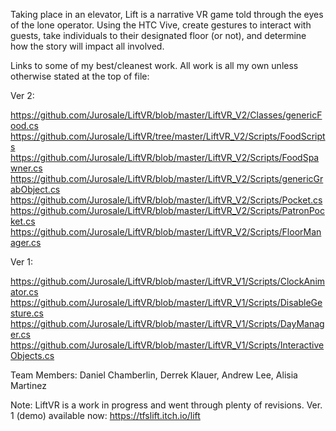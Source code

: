 Taking place in an elevator, Lift is a narrative VR game told through the eyes of the lone operator. Using the HTC Vive, create gestures to interact with guests, take individuals to their designated floor (or not), and determine how the story will impact all involved. 

Links to some of my best/cleanest work. All work is all my own unless otherwise stated at the top of file:

Ver 2:

https://github.com/Jurosale/LiftVR/blob/master/LiftVR_V2/Classes/genericFood.cs
https://github.com/Jurosale/LiftVR/tree/master/LiftVR_V2/Scripts/FoodScripts
https://github.com/Jurosale/LiftVR/blob/master/LiftVR_V2/Scripts/FoodSpawner.cs
https://github.com/Jurosale/LiftVR/blob/master/LiftVR_V2/Scripts/genericGrabObject.cs
https://github.com/Jurosale/LiftVR/blob/master/LiftVR_V2/Scripts/Pocket.cs
https://github.com/Jurosale/LiftVR/blob/master/LiftVR_V2/Scripts/PatronPocket.cs
https://github.com/Jurosale/LiftVR/blob/master/LiftVR_V2/Scripts/FloorManager.cs

Ver 1:

https://github.com/Jurosale/LiftVR/blob/master/LiftVR_V1/Scripts/ClockAnimator.cs
https://github.com/Jurosale/LiftVR/blob/master/LiftVR_V1/Scripts/DisableGesture.cs
https://github.com/Jurosale/LiftVR/blob/master/LiftVR_V1/Scripts/DayManager.cs
https://github.com/Jurosale/LiftVR/blob/master/LiftVR_V1/Scripts/InteractiveObjects.cs

Team Members:
Daniel Chamberlin,
Derrek Klauer,
Andrew Lee,
Alisia Martinez

Note: LiftVR is a work in progress and went through plenty of revisions. Ver. 1 (demo) available now:
https://tfslift.itch.io/lift
